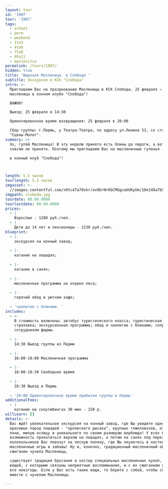 ```yaml
---
layout: tour
id: '1907'
tour: '1907'
tags:
  - school
  - perm
  - weekend
  - 1to3
  - 4to6
  - 7to8
  - 9to11
  - maslenitsa
permalink: /tours/1907/
hidden: true
title: 'Широкая Масленица  в Слободе '
subtitle: Экскурсия в КСК "Слобода"
intro: >-
  Приглашаем Вас на празднование Масленицы в КСК Слобода. 25 февраля – Веселая
  масленица в конном клубе "Слобода"!  

  ВАЖНО! 

  Выезд: 25 февраля в 14:30 

  Ориентировочное время возвращения: 25 февраля в 20:00 

  Сбор группы: г.Пермь, у Театра-Театра, по адресу ул.Ленина 53, со стороны
  "Сцены-Молот".
summary: >+
  Эх, гуляй Масленица! В эту неделю принято есть блины да пироги, а вот скучать
  совсем не принято. Поэтому мы приглашаем Вас на масленичные гулянья 

  в конный клуб "Слобода"! 



length: 5.5 часов
tourlength: 5.5 часов
imgasset: >-
  //images.contentful.com/x9tc47a70skr/av0brNrKbCMGgcwUUKyUm/10e148a7b57c907c8945ace226b9b79d/sloboda.jpg
imgpath: sloboda.jpg
tourdate: 00.00.0000
tourlastdate: 00.00.0000
prices:
  - |
    Взрослые - 1280 руб./чел. 
  - |
    Дети до 14 лет и пенсионеры - 1230 руб./чел. 
blueprint:
  - |-
    экскурсия на конный завод; 
     
  - |-
    катание на лошадях;
     
  - |-
    катание в санях; 
     
  - |-
    масленичная программа на опушке леса; 
     
  - |-
    горячий обед в уютном кафе; 
     
  - 'чаепитие с блинами. '
includes:
  - >-
    В стоимость включены: автобус туристического класса; туристическая
    страховка; экскурсионная программа; обед и чаепитие с блинами; сопровождение
    сотрудником фирмы. 
     
  - |-
    14:30 Выезд группы из Перми 
     
  - |-
    16:00-18:00 Масленичная программа
     
  - |-
    18:00-18:30 Свободное время 
     
  - |-
    18:30 Выезд в Пермь
     
  - '20:00 Ориентировочное время прибытия группы в Пермь'
additionalFees:
  - |
    катание на сноутюбингах 30 мин - 150 р. 
willLearn: []
details: >-
  Вас ждёт увлекательная экскурсия на конный завод, где Вы увидите одну из самых
  красивых пород лошадей - "орловского рысака", крупных тяжеловозов, озорного
  пони, милую ослицу и уникального по своим размерам верблюда! У всех будет
  возможность прокатиться верхом на лошадях, а потом на санях под перезвон
  колокольчиков Вас повезут на лесную поляну, где Вы окунетесь в настоящие
  масленичные игры и забавы! Ну и, конечно, традиционный масленичный обряд - это
  сжигание чучела Масленицы, 

  существует традиция бросания в костер специальных масленичных кукол, либо
  вещей, с которыми связаны неприятные воспоминания, и с их сжиганием уходили
  все невзгоды. Если у Вас есть такие вещи, то берите с собой, чтобы сжечь их
  вместе с чучелом Масленицы. 

---
```

